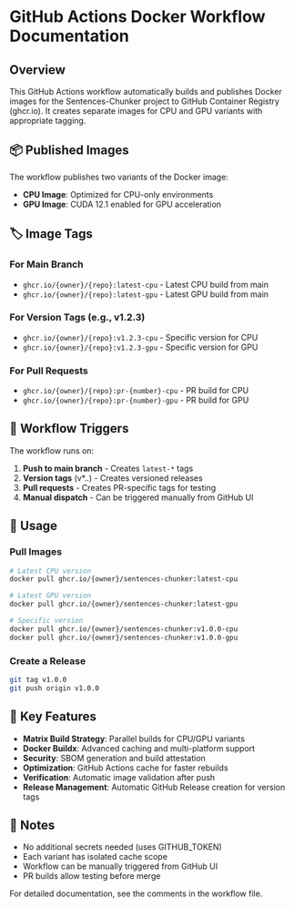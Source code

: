 # GitHub Actions Docker Workflow Documentation

## Overview
This GitHub Actions workflow automatically builds and publishes Docker images for the Sentences-Chunker project to GitHub Container Registry (ghcr.io). It creates separate images for CPU and GPU variants with appropriate tagging.

## 📦 Published Images

The workflow publishes two variants of the Docker image:

- **CPU Image**: Optimized for CPU-only environments
- **GPU Image**: CUDA 12.1 enabled for GPU acceleration

## 🏷️ Image Tags

### For Main Branch
- `ghcr.io/{owner}/{repo}:latest-cpu` - Latest CPU build from main
- `ghcr.io/{owner}/{repo}:latest-gpu` - Latest GPU build from main

### For Version Tags (e.g., v1.2.3)
- `ghcr.io/{owner}/{repo}:v1.2.3-cpu` - Specific version for CPU
- `ghcr.io/{owner}/{repo}:v1.2.3-gpu` - Specific version for GPU

### For Pull Requests
- `ghcr.io/{owner}/{repo}:pr-{number}-cpu` - PR build for CPU
- `ghcr.io/{owner}/{repo}:pr-{number}-gpu` - PR build for GPU

## 🔄 Workflow Triggers

The workflow runs on:
1. **Push to main branch** - Creates `latest-*` tags
2. **Version tags** (v*.*.*) - Creates versioned releases
3. **Pull requests** - Creates PR-specific tags for testing
4. **Manual dispatch** - Can be triggered manually from GitHub UI

## 🚀 Usage

### Pull Images
```bash
# Latest CPU version
docker pull ghcr.io/{owner}/sentences-chunker:latest-cpu

# Latest GPU version
docker pull ghcr.io/{owner}/sentences-chunker:latest-gpu

# Specific version
docker pull ghcr.io/{owner}/sentences-chunker:v1.0.0-cpu
docker pull ghcr.io/{owner}/sentences-chunker:v1.0.0-gpu
```

### Create a Release
```bash
git tag v1.0.0
git push origin v1.0.0
```

## 🔧 Key Features

- **Matrix Build Strategy**: Parallel builds for CPU/GPU variants
- **Docker Buildx**: Advanced caching and multi-platform support
- **Security**: SBOM generation and build attestation
- **Optimization**: GitHub Actions cache for faster rebuilds
- **Verification**: Automatic image validation after push
- **Release Management**: Automatic GitHub Release creation for version tags

## 📝 Notes

- No additional secrets needed (uses GITHUB_TOKEN)
- Each variant has isolated cache scope
- Workflow can be manually triggered from GitHub UI
- PR builds allow testing before merge

For detailed documentation, see the comments in the workflow file.